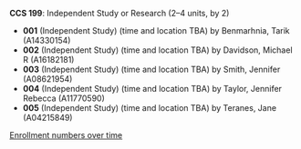 **CCS 199**: Independent Study or Research (2–4 units, by 2)

- **001** (Independent Study) (time and location TBA) by Benmarhnia, Tarik (A14330154)
- **002** (Independent Study) (time and location TBA) by Davidson, Michael R (A16182181)
- **003** (Independent Study) (time and location TBA) by Smith, Jennifer (A08621954)
- **004** (Independent Study) (time and location TBA) by Taylor, Jennifer Rebecca (A11770590)
- **005** (Independent Study) (time and location TBA) by Teranes, Jane (A04215849)

[Enrollment numbers over time](./CCS199.tsv)
